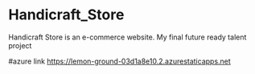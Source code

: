 # Handicraft_Store
Handicraft Store is an e-commerce website. 
My final future ready talent project

#azure link https://lemon-ground-03d1a8e10.2.azurestaticapps.net
